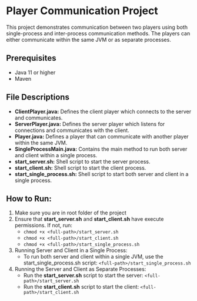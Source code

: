 # Player Communication Project

This project demonstrates communication between two players using both single-process and inter-process communication methods. The players can either communicate within the same JVM or as separate processes.

## Prerequisites

- Java 11 or higher
- Maven

## File Descriptions

- **ClientPlayer.java:** Defines the client player which connects to the server and communicates.
- **ServerPlayer.java:** Defines the server player which listens for connections and communicates with the client.
- **Player.java:** Defines a player that can communicate with another player within the same JVM.
- **SingleProcessMain.java:** Contains the main method to run both server and client within a single process.
- **start_server.sh:** Shell script to start the server process.
- **start_client.sh:** Shell script to start the client process.
- **start_single_process.sh:** Shell script to start both server and client in a single process.

## How to Run:
1.  Make sure you are in root folder of the project
2.  Ensure that **start_server.sh** and **start_client.sh** have execute permissions. If not, run:
      - ```chmod +x <full-path>/start_server.sh```
      - ```chmod +x <full-path>/start_client.sh```
      - ```chmod +x <full-path>/start_single_process.sh```
2. Running Server and Client in a Single Process:
      - To run both server and client within a single JVM, use the start_single_process.sh script:
        ```<full-path>/start_single_process.sh```
3. Running the Server and Client as Separate Processes:
      - Run the **start_server.sh** script to start the server:
        ```<full-path>/start_server.sh```
      - Run the **start_client.sh** script to start the client:
         ```<full-path>/start_client.sh```

 

 


